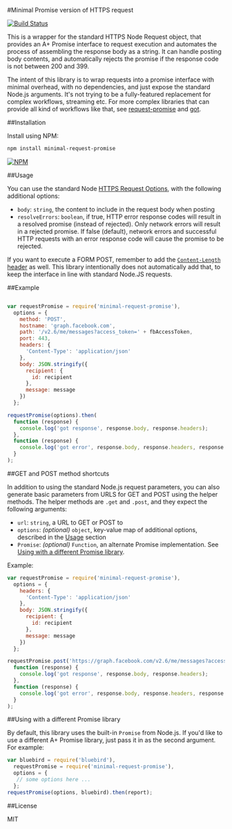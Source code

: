 #Minimal Promise version of HTTPS request

[![Build Status](https://travis-ci.org/gojko/minimal-request-promise.svg?branch=master)](https://travis-ci.org/gojko/minimal-request-promise)

This is a wrapper for the standard HTTPS Node Request object, that provides an A+ Promise interface to request execution and automates the process of assembling the response body as a string. It can handle posting body contents, and automatically rejects the promise if the response code is not between 200 and 399.

The intent of this library is to wrap requests into a promise interface with minimal overhead, with no dependencies, and just expose the standard Node.js arguments.
It's not trying to be a fully-featured replacement for complex workflows, streaming etc. For more complex libraries that can provide all kind of workflows like that, see [request-promise](https://github.com/request/request-promise) and [got](https://github.com/sindresorhus/got).

##Installation

Install using NPM:

```bash
npm install minimal-request-promise
```

[![NPM](https://nodei.co/npm/minimal-request-promise.png?downloads=true&downloadRank=true&stars=true)](https://nodei.co/npm/minimal-request-promise/)

##Usage

You can use the standard Node [HTTPS Request Options](https://nodejs.org/api/https.html#https_https_request_options_callback), with the following additional options:

* `body`: `string`, the content to include in the request body when posting
* `resolveErrors`: `boolean`, if true, HTTP error response codes will result in a resolved promise (instead of rejected). Only network errors will result in a rejected promise. If false (default), network errors and successful HTTP requests with an error response code will cause the promise to be rejected.

If you want to execute a FORM POST, remember to add the [`Content-Length` header](https://www.w3.org/Protocols/rfc2616/rfc2616-sec14.html#sec14.13) as well. This library intentionally does not automatically add that, to keep the interface in line with standard Node.JS requests.

##Example

```javascript

var requestPromise = require('minimal-request-promise'),
  options = {
    method: 'POST',
    hostname: 'graph.facebook.com',
    path: '/v2.6/me/messages?access_token=' + fbAccessToken,
    port: 443,
    headers: {
      'Content-Type': 'application/json'
    },
    body: JSON.stringify({
      recipient: {
        id: recipient
      },
      message: message
    })
  };

requestPromise(options).then(
  function (response) {
    console.log('got response', response.body, response.headers);
  },
  function (response) {
    console.log('got error', response.body, response.headers, response.statusCode, response.statusMessage);
  }
);

```

##GET and POST method shortcuts

In addition to using the standard Node.js request parameters, you can also generate basic parameters from URLS for GET and POST using the helper methods. The helper methods are `.get` and `.post`, and they expect the following arguments: 

* `url`: `string`, a URL to GET or POST to
* `options`: _(optional)_ `object`, key-value map of additional options, described in the [Usage](#usage) section
* `Promise`: _(optional)_ `Function`, an alternate Promise implementation. See [Using with a different Promise library](#using-with-a-different-promise-library).

Example:

```javascript
var requestPromise = require('minimal-request-promise'),
  options = {
    headers: {
      'Content-Type': 'application/json'
    },
    body: JSON.stringify({
      recipient: {
        id: recipient
      },
      message: message
    })
  };

requestPromise.post('https://graph.facebook.com/v2.6/me/messages?access_token=' + fbAccessToken, options).then(
  function (response) {
    console.log('got response', response.body, response.headers);
  },
  function (response) {
    console.log('got error', response.body, response.headers, response.statusCode, response.statusMessage);
  }
);
```

##Using with a different Promise library

By default, this library uses the built-in `Promise` from Node.js. If you'd like to use a different A+ Promise library, just pass it in as the second argument. For example:

```javascript
var bluebird = require('bluebird'),
  requestPromise = require('minimal-request-promise'),
  options = {  
   // some options here ...
  };
requestPromise(options, bluebird).then(report);
```

##License

MIT
